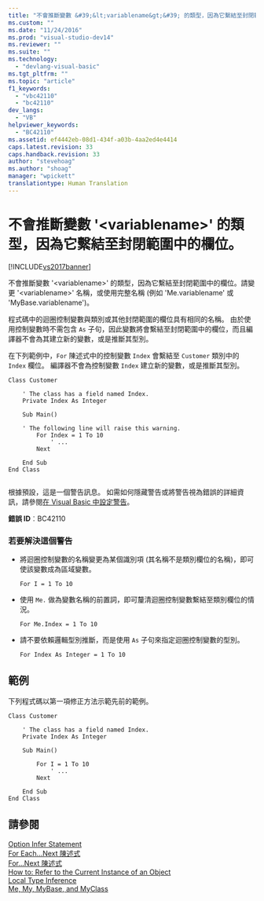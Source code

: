 ```yaml
---
title: "不會推斷變數 &#39;&lt;variablename&gt;&#39; 的類型，因為它繫結至封閉範圍中的欄位。 | Microsoft Docs"
ms.custom: ""
ms.date: "11/24/2016"
ms.prod: "visual-studio-dev14"
ms.reviewer: ""
ms.suite: ""
ms.technology: 
  - "devlang-visual-basic"
ms.tgt_pltfrm: ""
ms.topic: "article"
f1_keywords: 
  - "vbc42110"
  - "bc42110"
dev_langs: 
  - "VB"
helpviewer_keywords: 
  - "BC42110"
ms.assetid: ef4442eb-08d1-434f-a03b-4aa2ed4e4414
caps.latest.revision: 33
caps.handback.revision: 33
author: "stevehoag"
ms.author: "shoag"
manager: "wpickett"
translationtype: Human Translation
---
```

# 不會推斷變數 &#39;&lt;variablename&gt;&#39; 的類型，因為它繫結至封閉範圍中的欄位。
[!INCLUDE[vs2017banner](../../../csharp/includes/vs2017banner.md)]

不會推斷變數 '\<variablename\>' 的類型，因為它繫結至封閉範圍中的欄位。請變更 '\<variablename\>' 名稱，或使用完整名稱 \(例如 'Me.variablename' 或 'MyBase.variablename'\)。  
  
 程式碼中的迴圈控制變數與類別或其他封閉範圍的欄位具有相同的名稱。  由於使用控制變數時不需包含 `As` 子句，因此變數將會繫結至封閉範圍中的欄位，而且編譯器不會為其建立新的變數，或是推斷其型別。  
  
 在下列範例中，`For` 陳述式中的控制變數 `Index` 會繫結至 `Customer` 類別中的 `Index` 欄位。  編譯器不會為控制變數 `Index` 建立新的變數，或是推斷其型別。  
  
```  
Class Customer  
  
    ' The class has a field named Index.  
    Private Index As Integer  
  
    Sub Main()  
  
    ' The following line will raise this warning.  
        For Index = 1 To 10  
            ' ...  
        Next  
  
    End Sub  
End Class  
  
```  
  
 根據預設，這是一個警告訊息。  如需如何隱藏警告或將警告視為錯誤的詳細資訊，請參閱[在 Visual Basic 中設定警告](/visual-studio/ide/configuring-warnings-in-visual-basic)。  
  
 **錯誤 ID**︰BC42110  
  
### 若要解決這個警告  
  
-   將迴圈控制變數的名稱變更為某個識別項 \(其名稱不是類別欄位的名稱\)，即可使該變數成為區域變數。  
  
    ```  
    For I = 1 To 10  
    ```  
  
-   使用 `Me.` 做為變數名稱的前置詞，即可釐清迴圈控制變數繫結至類別欄位的情況。  
  
    ```  
    For Me.Index = 1 To 10  
    ```  
  
-   請不要依賴邏輯型別推斷，而是使用 `As` 子句來指定迴圈控制變數的型別。  
  
    ```  
    For Index As Integer = 1 To 10  
    ```  
  
## 範例  
 下列程式碼以第一項修正方法示範先前的範例。  
  
```  
Class Customer  
  
    ' The class has a field named Index.  
    Private Index As Integer  
  
    Sub Main()  
  
        For I = 1 To 10  
            ' ...  
        Next  
  
    End Sub  
End Class  
```  
  
## 請參閱  
 [Option Infer Statement](../../../visual-basic/language-reference/statements/option-infer-statement.md)   
 [For Each...Next 陳述式](../../../visual-basic/language-reference/statements/for-each-next-statement.md)   
 [For...Next 陳述式](../../../visual-basic/language-reference/statements/for-next-statement.md)   
 [How to: Refer to the Current Instance of an Object](../../../visual-basic/programming-guide/language-features/variables/how-to-refer-to-the-current-instance-of-an-object.md)   
 [Local Type Inference](../../../visual-basic/programming-guide/language-features/variables/local-type-inference.md)   
 [Me, My, MyBase, and MyClass](../../../visual-basic/programming-guide/program-structure/me-my-mybase-and-myclass.md)